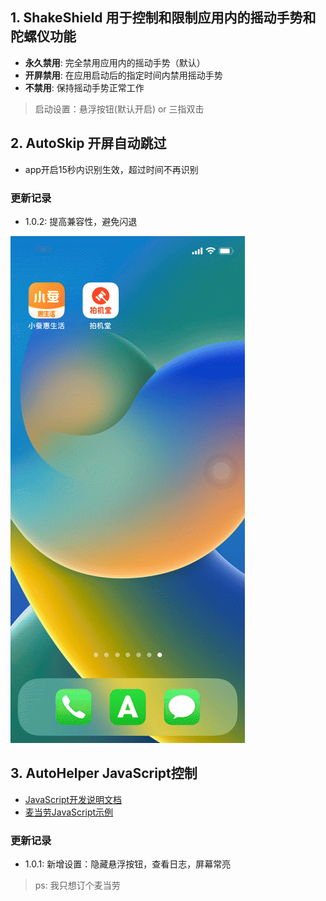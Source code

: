 

## 1. ShakeShield 用于控制和限制应用内的摇动手势和陀螺仪功能
- **永久禁用**: 完全禁用应用内的摇动手势（默认）
- **开屏禁用**: 在应用启动后的指定时间内禁用摇动手势
- **不禁用**: 保持摇动手势正常工作
> 启动设置：悬浮按钮(默认开启) or 三指双击

## 2. AutoSkip 开屏自动跳过
- app开启15秒内识别生效，超过时间不再识别
### 更新记录
- 1.0.2:
    提高兼容性，避免闪退

![效果](img/autoskip_demo.gif)

## 3. AutoHelper JavaScript控制
- [JavaScript开发说明文档](AutoHelper/JavaScript_Guide.md)
- [麦当劳JavaScript示例](AutoHelper/demo_McDonald.js)
### 更新记录
- 1.0.1:
    新增设置：隐藏悬浮按钮，查看日志，屏幕常亮

> ps: 我只想订个麦当劳